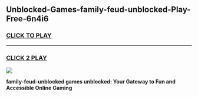 
## Unblocked-Games-family-feud-unblocked-Play-Free-6n4i6
<h3>
<a href="https://premium76.site?title=family-feud-unblocked&ref=23A">CLICK TO PLAY</a></h3>
<hr>

<h3>
<a href="https://premium76.site?title=family-feud-unblocked&ref=23A">CLICK 2 PLAY</a>
  
</h3>

<a href="https://premium76.site?title=family-feud-unblocked&ref=23A"><img src="https://clearcache.store/games.png"></a>


**family-feud-unblocked games unblocked: Your Gateway to Fun and Accessible Online Gaming**
